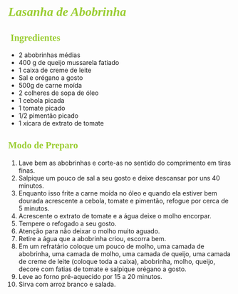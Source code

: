 # 												   						<span style = "color:YellowGreen "><span style="font-family:JasmineUPC">*Lasanha de Abobrinha*</span> </span>											 



## <span style = "color:YellowGreen "><span style="font-family:JasmineUPC">  **Ingredientes**</span> </span>		



- 2 abobrinhas médias
- 400 g de queijo mussarela fatiado
- 1 caixa de creme de leite
- Sal e orégano a gosto
- 500g de carne moída
- 2 colheres de sopa de óleo
- 1 cebola picada
- 1 tomate picado
- 1/2 pimentão picado
- 1 xícara de extrato de tomate



## <span style = "color:YellowGreen "><span style="font-family:JasmineUPC">  **Modo de Preparo**</span> </span>	



1. Lave bem as abobrinhas e corte-as no sentido do comprimento em tiras finas.
2. Salpique um pouco de sal a seu gosto e deixe descansar por uns 40 minutos.
3. Enquanto isso frite a carne moída no óleo e quando ela estiver bem dourada acrescente a cebola, tomate e pimentão, refogue por cerca de 5 minutos.
4. Acrescente o extrato de tomate e a água deixe o molho encorpar.
5. Tempere o refogado a seu gosto.
6. Atenção para não deixar o molho muito aguado.
7. Retire a água que a abobrinha criou, escorra bem.
8. Em um refratário coloque um pouco de molho, uma camada de abobrinha, uma camada de molho, uma camada de queijo, uma camada de creme de leite (coloque toda a caixa), abobrinha, molho, queijo, decore com fatias de tomate e salpique orégano a gosto.
9. Leve ao forno pré-aquecido por 15 a 20 minutos.
10. Sirva com arroz branco e salada.





